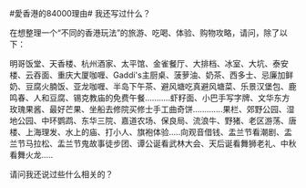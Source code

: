 #愛香港的84000理由# 我还写过什么？

在想整理一个“不同的香港玩法”的旅游、吃喝、体验、购物攻略，请问，除了以下：

明哥饭堂、天香楼、杭州酒家、太平馆、金雀餐厅、大排档、冰室、大坑、泰安楼、云吞面、重庆大厦咖喱、Gaddi's主厨桌、菠萝油、奶茶、西多士、忌廉加鲜奶、豆腐火腩饭、亚龙咖喱、半岛下午茶、避风塘吃真避风塘菜、乐景汉堡包、鹿鸣春、人和豆腐、锡克教庙的免费午餐...........虾籽面、小巴手写字牌、文华东方玫瑰果酱、最好芒果、坐船去修院买修士手工曲奇饼.............果栏、郊野公园、湿地公园、中环鹦鹉、东华三院、嘉道农场、保良局、流浪牛、野猪、老区游荡、唐楼、上海理发、水上的庙、打小人、旗袍体验.....向观音借钱、盂兰节看潮剧、盂兰节马拉松、盂兰节鬼故事徒步团、谭公诞看武林大会、天后诞看舞狮老礼、中秋看舞火龙.....

请问我还说过些什么相关的？

